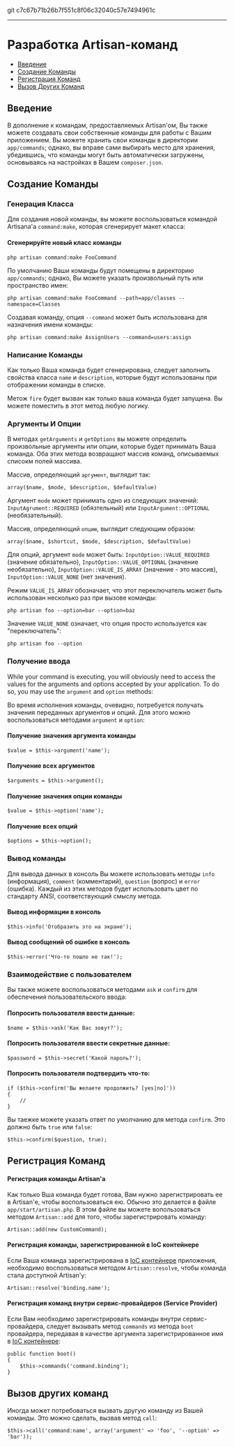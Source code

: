 git c7c67b71b26b7f551c8f06c32040c57e7494961c

---

# Разработка Artisan-команд

- [Введение](#introduction)
- [Создание Команды](#building-a-command)
- [Регистрация Команд](#registering-commands)
- [Вызов Других Команд](#calling-other-commands)

<a name="introduction"></a>
## Введение

В дополнение к командам, предоставляемых Artisan'ом, Вы также можете создавать свои собственные команды для работы с Вашим приложением. Вы можете хранить свои команды в директории `app/commands`; однако, вы вправе сами выбирать место для хранения, убедившись, что команды могут быть автоматически загружены, основываясь на настройках в Вашем `composer.json`.

<a name="building-a-command"></a>
## Создание Команды

### Генерация Класса

Для создания новой команды, вы можете воспользоваться командой Artisana'а `command:make`, которая сгенерирует макет класса:

#### Сгенерируйте новый класс команды

    php artisan command:make FooCommand

По умолчанию Ваши команды будут помещены в директорию `app/commands`; однако, Вы можете указать произвольный путь или пространство имен:

    php artisan command:make FooCommand --path=app/classes --namespace=Classes

Создавая команду, опция `--command` может быть использована для назначения имени команды:

    php artisan command:make AssignUsers --command=users:assign

### Написание Команды

Как только Ваша команда будет сгенерирована, следует заполнить свойства класса `name` и `description`, которые будут использованы при отображении команды в списке.

Метож `fire` будет вызван как только ваша команда будет запущена. Вы можете поместить в этот метод любую логику.

### Аргументы И Опции

В методах `getArguments` и `getOptions` вы можете определить произвольные аргументы или опции, которые будет принимать Ваша команда. Оба этих метода возвращают массив команд, описываемых списокм полей массива.

Массив, определяющий `аргумент`, выглядит так:

    array($name, $mode, $description, $defaultValue)

Аргумент `mode` может принимать одно из следующих значений: `InputAgrument::REQUIRED` (обязтельный) или `InputArgument::OPTIONAL` (необязательный).

Массив, определяющий `опцию`, выглядит следующим образом:

    array($name, $shortcut, $mode, $description, $defaultValue)

Для опций, аргумент `mode` может быть: `InputOption::VALUE_REQUIRED` (значение обязательно), `InputOption::VALUE_OPTIONAL` (значение необязательно), `InputOption::VALUE_IS_ARRAY` (значение - это массив), `InputOption::VALUE_NONE` (нет значения).

Режим `VALUE_IS_ARRAY` обозначает, что этот переключатель может быть использован несколько раз при вызове команды:

    php artisan foo --option=bar --option=baz

Значение `VALUE_NONE` означает, что опция просто используется как "переключатель":

    php artisan foo --option

### Получение ввода

While your command is executing, you will obviously need to access the values for the arguments and options accepted by your application. To do so, you may use the `argument` and `option` methods:

Во время исполнения команды, очевидно, потребуется получать значения переданных аргументов и опций. Для этого можно воспользоваться методами `argument` и `option`:

#### Получение значения аргумента команды

    $value = $this->argument('name');

#### Получение всех аргументов

    $arguments = $this->argument();

#### Получение значения опции команды

    $value = $this->option('name');

#### Получение всех опций

    $options = $this->option();

### Вывод команды

Для вывода данных в консоль Вы можете использовать методы `info` (информация), `comment` (комментарий), `question` (вопрос) и `error` (ошибка). Каждый из этих методов будет использовать цвет по стандарту ANSI, соответствующий смыслу метода. 

#### Вывод информации в консоль

    $this->info('Отобразить это на экране');

#### Вывод сообщений об ошибке в консоль

    $this->error('Что-то пошло не так!');

### Взаимодействие с пользователем

Вы также можете воспользоваться методами `ask` и `confirm` для обеспечения пользовательского ввода:

#### Попросить пользователя ввести данные:

    $name = $this->ask('Как Вас зовут?');

#### Попросить пользователя ввести секретные данные:

    $password = $this->secret('Какой пароль?');

#### Попросить пользователя подтвердить что-то:

    if ($this->confirm('Вы желаете продолжить? [yes|no]'))
    {
        //
    }

Вы таежке можете указать ответ по умолчанию для метода `confirm`. Это должно быть `true` или `false`:

    $this->confirm($question, true);

<a name="registering-commands"></a>
## Регистрация Команд

#### Регистрация команды Artisan'а

Как только Вша команда будет готова, Вам нужно зарегистрировать ее в Artisan'е, чтобы воспользоваться ею. Обычно это делается в файле `app/start/artisan.php`. В этом файле вы можете вопользоваться методом `Artisan::add` для того, чтобы зарегистрировать команду:

    Artisan::add(new CustomCommand);

#### Регистрация команды, зарегистрированной в IoC контейнере

Если Ваша команда зарегистрирована в [IoC контейнере](/docs/ioc) приложения, необходимо воспользоваться методом `Artisan::resolve`, чтобы команда стала доступной Artisan'у:

    Artisan::resolve('binding.name');

#### Регистрация команд внутри сервис-провайдеров (Service Provider)

Если Вам необходимо зарегистрировать команды внутри сервис-провайдера, следует вызывать метод `commands` из метода `boot` провайдера, передавая в качестве аргумента зарегистрированное имя в [IoC контейнере](/docs/ioc):

    public function boot()
    {
        $this->commands('command.binding');
    }

<a name="calling-other-commands"></a>
## Вызов других команд

Иногда может потребоваться вызвать другую команду из Вашей команды. Это можно сделать, вызвав метод `call`:

    $this->call('command:name', array('argument' => 'foo', '--option' => 'bar'));
